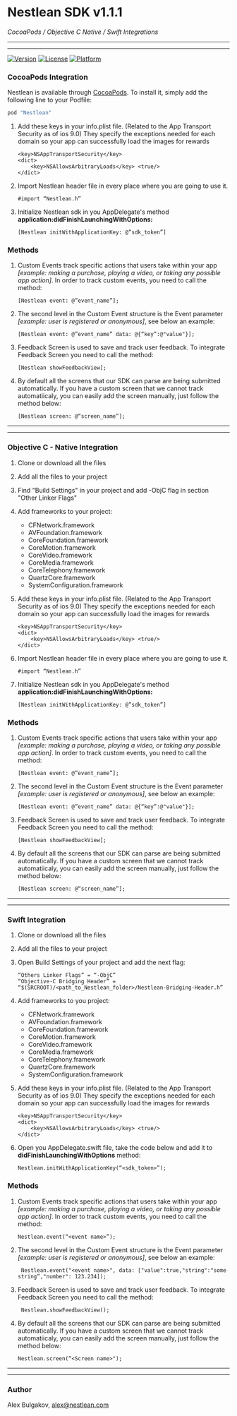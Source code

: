 # Nestlean SDK v1.1.1  
_CocoaPods / Objective C Native / Swift Integrations_

---
---

[![Version](https://img.shields.io/cocoapods/v/Nestlean.svg?style=flat)](http://cocoapods.org/pods/Nestlean)
[![License](https://img.shields.io/cocoapods/l/Nestlean.svg?style=flat)](http://cocoapods.org/pods/Nestlean)
[![Platform](https://img.shields.io/cocoapods/p/Nestlean.svg?style=flat)](http://cocoapods.org/pods/Nestlean)

### CocoaPods Integration

Nestlean is available through [CocoaPods](http://cocoapods.org/pods/Nestlean). To install
it, simply add the following line to your Podfile:

```ruby
pod "Nestlean"
```

1. Add these keys in your info.plist file. (Related to the App Transport Security as of ios 9.0) They specify the exceptions needed for each domain so your app can successfully load the images for rewards

	```
	<key>NSAppTransportSecurity</key>
	<dict> 
  		<key>NSAllowsArbitraryLoads</key> <true/>
	</dict>
	```

2. Import Nestlean header file in every place where you are going to use it. 
 
	` #import “Nestlean.h” `

3. Initialize Nestlean sdk in you AppDelegate's method **application:didFinishLaunchingWithOptions:**

 	` [Nestlean initWithApplicationKey: @”sdk_token”] `

### Methods

1. Custom Events track specific actions that users take within your app *[example: making a purchase, playing a video, or taking any possible app action]*. In order to track custom events, you need to call the method: 

	`[Nestlean event: @”event_name”];`

2. The second level in the Custom Event structure is the Event parameter *[example: user is registered or anonymous]*, see below an example:    

	`[Nestlean event: @”event_name” data: @{“key”:@"value"}];`

3. Feedback Screen is used to save and track user feedback. To integrate Feedback Screen you need to call the method: 

	`[Nestlean showFeedbackView];`

4. By default all the screens that our SDK can parse are being submitted automatically. If you have a custom screen that we cannot track automatiicaly, you can easily add the screen manually, just follow the method below: 

	`[Nestlean screen: @“screen_name”];`
	
---
---

### Objective C - Native Integration

1. Clone or download all the files

2. Add all the files to your project

3. Find "Build Settings" in your project and add -ObjC flag in section "Other Linker Flags" 
 
4. Add frameworks to your project:
	- CFNetwork.framework 
	- AVFoundation.framework 
	- CoreFoundation.framework 
	- CoreMotion.framework 
	- CoreVideo.framework 
	- CoreMedia.framework 
	- CoreTelephony.framework 
	- QuartzCore.framework 
	- SystemConfiguration.framework

5. Add these keys in your info.plist file. (Related to the App Transport Security as of ios 9.0) They specify the exceptions needed for each domain so your app can successfully load the images for rewards

	```
	<key>NSAppTransportSecurity</key>
	<dict> 
  		<key>NSAllowsArbitraryLoads</key> <true/>
	</dict>
	```

6. Import Nestlean header file in every place where you are going to use it. 
 
	` #import “Nestlean.h” `

7. Initialize Nestlean sdk in you AppDelegate's method **application:didFinishLaunchingWithOptions:**

 	` [Nestlean initWithApplicationKey: @”sdk_token”] `

### Methods

1. Custom Events track specific actions that users take within your app *[example: making a purchase, playing a video, or taking any possible app action]*. In order to track custom events, you need to call the method: 

	`[Nestlean event: @”event_name”];`

2. The second level in the Custom Event structure is the Event parameter *[example: user is registered or anonymous]*, see below an example:    

	`[Nestlean event: @”event_name” data: @{“key”:@"value"}];`

3. Feedback Screen is used to save and track user feedback. To integrate Feedback Screen you need to call the method: 

	`[Nestlean showFeedbackView];`

4. By default all the screens that our SDK can parse are being submitted automatically. If you have a custom screen that we cannot track automatiicaly, you can easily add the screen manually, just follow the method below: 

	`[Nestlean screen: @“screen_name”];`

---
---

### Swift Integration

1. Clone or download all the files

2. Add all the files to your project

3. Open Build Settings of your project and add the next flag: 
	
	```
	“Others Linker Flags” = “-ObjC” 
	“Objective-C Bridging Header” = “$(SRCROOT)/<path_to_Nestlean_folder>/Nestlean-Bridging-Header.h”
	```
	
4. Add frameworks to you project: 
	- CFNetwork.framework 
	- AVFoundation.framework 
	- CoreFoundation.framework 
	- CoreMotion.framework 
	- CoreVideo.framework 
	- CoreMedia.framework 
	- CoreTelephony.framework 
	- QuartzCore.framework 
	- SystemConfiguration.framework 

5. Add these keys in your info.plist file. (Related to the App Transport Security as of ios 9.0) They specify the exceptions needed for each domain so your app can successfully load the images for rewards

	```
	<key>NSAppTransportSecurity</key>
	<dict> 
  		<key>NSAllowsArbitraryLoads</key> <true/>
	</dict>
	```

6. Open you AppDelegate.swift file, take the code below and add it to **didFinishLaunchingWithOptions** method:  
	
	` Nestlean.initWithApplicationKey(“<sdk_token>”); `

### Methods

1. Custom Events track specific actions that users take within your app *[example: making a purchase, playing a video, or taking any possible app action]*. In order to track custom events, you need to call the method:  

	`Nestlean.event(“<event name>”);`

2. The second level in the Custom Event structure is the Event parameter *[example: user is registered or anonymous]*, see below an example:   

	` Nestlean.event("<event name>", data: ["value":true,"string":"some string”,"number": 123.234]);`

3. Feedback Screen is used to save and track user feedback. To integrate Feedback Screen you need to call the method: 

	` Nestlean.showFeedbackView();`

4. By default all the screens that our SDK can parse are being submitted automatically. If you have a custom screen that we cannot track automatiicaly, you can easily add the screen manually, just follow the method below:   
 
	`Nestlean.screen(“<Screen name>");`

---
---

### Author

Alex Bulgakov, alex@nestlean.com
